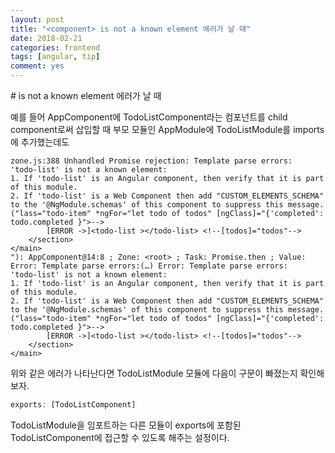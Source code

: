 ```yaml
---
layout: post
title: "<component> is not a known element 에러가 날 때"
date: 2018-02-21
categories: frontend
tags: [angular, tip]
comment: yes
---
```


#<component> is not a known element 에러가 날 때

예를 들어 AppComponent에 TodoListComponent라는 컴포넌트를 child component로써 삽입할 때
부모 모듈인 AppModule에 TodoListModule를 imports에 추가했는데도

```
zone.js:388 Unhandled Promise rejection: Template parse errors:
'todo-list' is not a known element:
1. If 'todo-list' is an Angular component, then verify that it is part of this module.
2. If 'todo-list' is a Web Component then add "CUSTOM_ELEMENTS_SCHEMA" to the '@NgModule.schemas' of this component to suppress this message. ("lass="todo-item" *ngFor="let todo of todos" [ngClass]="{'completed': todo.completed }">-->
        [ERROR ->]<todo-list ></todo-list> <!--[todos]="todos"-->
    </section>
</main>
"): AppComponent@14:8 ; Zone: <root> ; Task: Promise.then ; Value: Error: Template parse errors:(…) Error: Template parse errors:
'todo-list' is not a known element:
1. If 'todo-list' is an Angular component, then verify that it is part of this module.
2. If 'todo-list' is a Web Component then add "CUSTOM_ELEMENTS_SCHEMA" to the '@NgModule.schemas' of this component to suppress this message. ("lass="todo-item" *ngFor="let todo of todos" [ngClass]="{'completed': todo.completed }">-->
        [ERROR ->]<todo-list ></todo-list> <!--[todos]="todos"-->
    </section>
</main>
```

위와 같은 에러가 나타난다면
TodoListModule 모듈에 다음이 구문이 빠졌는지 확인해보자.

```typescript
exports: [TodoListComponent]
```

TodoListModule을 임포트하는 다른 모듈이 exports에 포함된 TodoListComponent에 접근할 수 있도록 해주는 설정이다.
